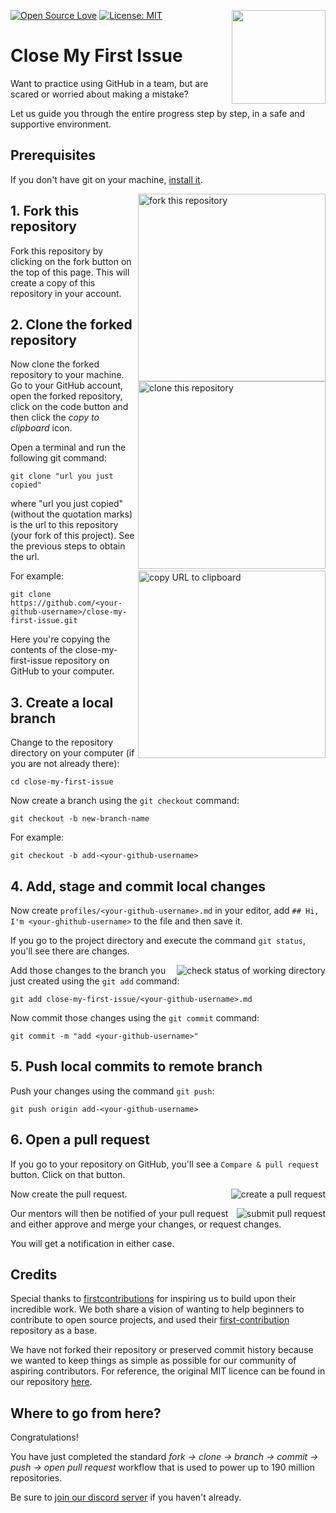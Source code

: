 [![Open Source Love](https://firstcontributions.github.io/open-source-badges/badges/open-source-v1/open-source.svg)](https://github.com/firstcontributions/open-source-badges)
[<img align="right" width="150" src="https://i.imgur.com/0Cdusgy.png">](https://discord.com/invite/WA3h4TRfMe)
[![License: MIT](https://img.shields.io/badge/License-MIT-green.svg)](https://opensource.org/licenses/MIT)

# Close My First Issue

Want to practice using GitHub in a team, but are scared or worried about making a mistake?

Let us guide you through the entire progress step by step, in a safe and supportive environment.

## Prerequisites

If you don't have git on your machine, [install it](https://help.github.com/articles/set-up-git/).

<img align="right" width="300" src="https://firstcontributions.github.io/assets/Readme/fork.png" alt="fork this repository" />

## 1. Fork this repository

Fork this repository by clicking on the fork button on the top of this page.
This will create a copy of this repository in your account.

## 2. Clone the forked repository

<img align="right" width="300" src="https://firstcontributions.github.io/assets/Readme/clone.png" alt="clone this repository" />

Now clone the forked repository to your machine. Go to your GitHub account, open the forked repository, click on the code button and then click the _copy to clipboard_ icon.

Open a terminal and run the following git command:

```
git clone "url you just copied"
```

where "url you just copied" (without the quotation marks) is the url to this repository (your fork of this project). See the previous steps to obtain the url.

<img align="right" width="300" src="https://firstcontributions.github.io/assets/Readme/copy-to-clipboard.png" alt="copy URL to clipboard" />

For example:

```
git clone https://github.com/<your-github-username>/close-my-first-issue.git
```

Here you're copying the contents of the close-my-first-issue repository on GitHub to your computer.

## 3. Create a local branch

Change to the repository directory on your computer (if you are not already there):

```
cd close-my-first-issue
```

Now create a branch using the `git checkout` command:

```
git checkout -b new-branch-name
```

For example:

```
git checkout -b add-<your-github-username>
```

## 4. Add, stage and commit local changes

Now create `profiles/<your-github-username>.md` in your editor, add `## Hi, I'm <your-ghithub-username>` to the file and then save it.

If you go to the project directory and execute the command `git status`, you'll see there are changes.

<img style="float: right;" src="https://i.imgur.com/78XMI8f.png" alt="check status of working directory" />

Add those changes to the branch you just created using the `git add` command:

```
git add close-my-first-issue/<your-github-username>.md
```

Now commit those changes using the `git commit` command:

```
git commit -m "add <your-github-username>"
```

## 5. Push local commits to remote branch

Push your changes using the command `git push`:

```
git push origin add-<your-github-username>
```

## 6. Open a pull request

If you go to your repository on GitHub, you'll see a `Compare & pull request` button. Click on that button.

<img style="float: right;" src="https://i.imgur.com/XdpuEWB.jpg" alt="create a pull request" />

Now create the pull request.

<img style="float: right;" src="https://i.imgur.com/4rgWAKC.jpg" alt="submit pull request" />

Our mentors will then be notified of your pull request and either approve and merge your changes, or request changes.

You will get a notification in either case.

## Credits

Special thanks to [firstcontributions](https://github.com/firstcontributions) for inspiring us to build upon their incredible work. We both share a vision of wanting to help beginners to contribute to open source projects, and used their [first-contribution](https://github.com/firstcontributions/first-contributions) repository as a base.

We have not forked their repository or preserved commit history because we wanted to keep things as simple as possible for our community of aspiring contributors. For reference, the original MIT licence can be found in our repository [here](https://github.com/the-fast-tracked-programmer/first-contributions/blob/main/LICENSE).


## Where to go from here?

Congratulations!

You have just completed the standard _fork -> clone -> branch -> commit -> push -> open pull request_ workflow that is used to power up to 190 million repositories.

Be sure to [join our discord server](https://discord.com/invite/WA3h4TRfMe) if you haven't already.

